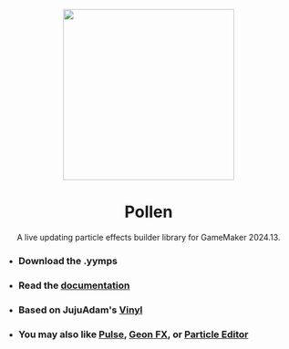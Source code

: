 <p align="center">
  <img src=https://i.imgur.com/DnBMqSZ.png style="display:block; margin:auto; width:300px">
</p>

<h1 align="center">Pollen</h1>

<p align="center">
A live updating particle effects builder library for GameMaker 2024.13.<br>
</p>


- ### Download the .yymps
  
- ### Read the [documentation](https://morphomonarchy.github.io/Pollen/#/1.0.0/)

- ### Based on JujuAdam's [Vinyl](https://www.jujuadams.com/Vinyl/#/6.2/README)
  
- ### You may also like [Pulse](https://delfos1.itch.io/pulse), [Geon FX](<https://nod.itch.io/geon-fx>), or [Particle Editor](<https://gamemakercasts.itch.io/particle-editor>)
